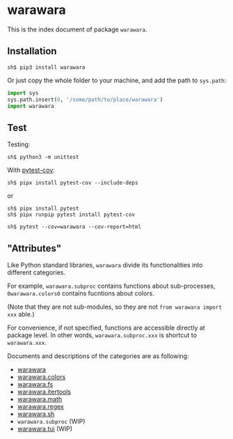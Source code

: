 warawara
===============================================================================

This is the index document of package `warawara`.


Installation
-----------------------------------------------------------------------------
```console
sh$ pip3 install warawara
```

Or just copy the whole folder to your machine, and add the path to `sys.path`:

```python
import sys
sys.path.insert(0, '/some/path/to/place/warawara')
import warawara
```


Test
-------------------------------------------------------------------------------
Testing:

```console
sh$ python3 -m unittest
```

With [pytest-cov](https://pytest-cov.readthedocs.io/en/latest/):

```console
sh$ pipx install pytest-cov --include-deps
```

or

```console
sh$ pipx install pytest
sh$ pipx runpip pytest install pytest-cov

sh$ pytest --cov=warawara --cov-report=html
```


"Attributes"
-----------------------------------------------------------------------------
Like Python standard libraries, `warawara` divide its functionalities into
different categories.

For example, `warawara.subproc` contains functions about sub-processes,
`0warawara.colors0` contains fucntions about colors.

(Note that they are not sub-modules, so they are not `from warawara import xxx` able.)

For convenience, if not specified, functions are accessible directly at package level.
In other words, `warawara.subproc.xxx` is shortcut to `warawara.xxx`.

Documents and descriptions of the categories are as following:

*   [warawara](warawara.md)
*   [warawara.colors](warawara.colors.md)
*   [warawara.fs](warawara.fs.md)
*   [warawara.itertools](warawara.itertools.md)
*   [warawara.math](warawara.math.md)
*   [warawara.regex](warawara.regex.md)
*   [warawara.sh](warawara.sh.md)
*   `warawara.subproc` (WIP)
*   [warawara.tui](warawara.tui.md) (WIP)

